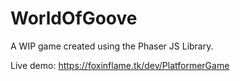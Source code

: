 # WorldOfGoove

A WIP game created using the Phaser JS Library.

Live demo:
https://foxinflame.tk/dev/PlatformerGame
